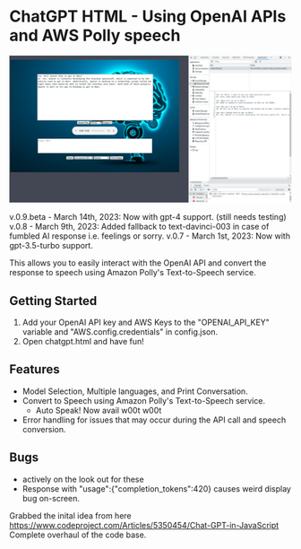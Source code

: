 # ChatGPT HTML - Using OpenAI APIs and AWS Polly speech

![Screenshot](Screenshot.png)

v.0.9.beta - March 14th, 2023: Now with gpt-4 support. (still needs testing)
v.0.8 - March 9th, 2023: Added fallback to text-davinci-003 in case of fumbled AI response i.e. feelings or sorry.
v.0.7 - March 1st, 2023: Now with gpt-3.5-turbo support.

This allows you to easily interact with the OpenAI API and convert the response to speech using Amazon Polly's Text-to-Speech service.

## Getting Started

1. Add your OpenAI API key and AWS Keys to the "OPENAI_API_KEY" variable and "AWS.config.credentials" in config.json. 
2. Open chatgpt.html and have fun!

## Features

- Model Selection, Multiple languages, and Print Conversation.
- Convert to Speech using Amazon Polly's Text-to-Speech service.
  - Auto Speak! Now avail w00t w00t
- Error handling for issues that may occur during the API call and speech conversion.

## Bugs
- actively on the look out for these
- Response with "usage":{"completion_tokens":420} causes weird display bug on-screen.

Grabbed the inital idea from here https://www.codeproject.com/Articles/5350454/Chat-GPT-in-JavaScript <br>
Complete overhaul of the code base.
